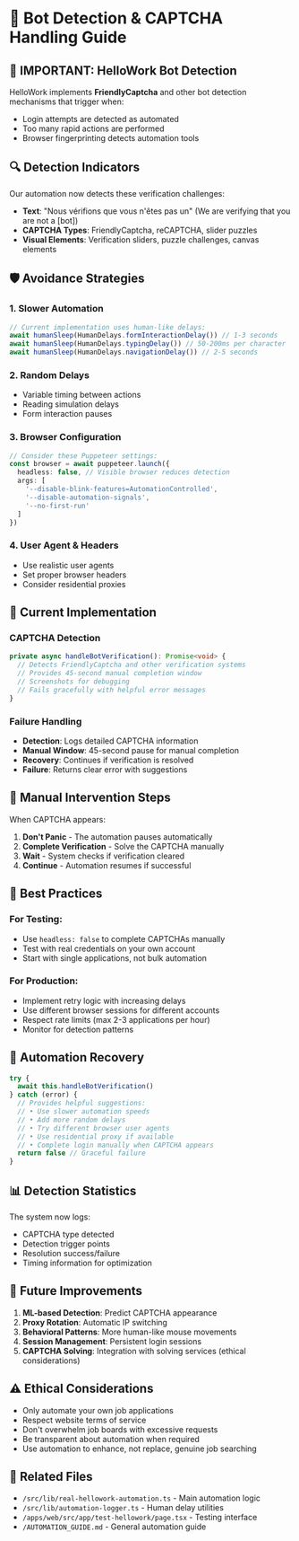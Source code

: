 # 🤖 Bot Detection & CAPTCHA Handling Guide

## 🚨 **IMPORTANT: HelloWork Bot Detection**

HelloWork implements **FriendlyCaptcha** and other bot detection mechanisms that trigger when:
- Login attempts are detected as automated
- Too many rapid actions are performed
- Browser fingerprinting detects automation tools

## 🔍 **Detection Indicators**

Our automation now detects these verification challenges:
- **Text**: "Nous vérifions que vous n'êtes pas un" (We are verifying that you are not a [bot])
- **CAPTCHA Types**: FriendlyCaptcha, reCAPTCHA, slider puzzles
- **Visual Elements**: Verification sliders, puzzle challenges, canvas elements

## 🛡️ **Avoidance Strategies**

### 1. **Slower Automation**
```typescript
// Current implementation uses human-like delays:
await humanSleep(HumanDelays.formInteractionDelay()) // 1-3 seconds
await humanSleep(HumanDelays.typingDelay()) // 50-200ms per character
await humanSleep(HumanDelays.navigationDelay()) // 2-5 seconds
```

### 2. **Random Delays**
- Variable timing between actions
- Reading simulation delays
- Form interaction pauses

### 3. **Browser Configuration**
```typescript
// Consider these Puppeteer settings:
const browser = await puppeteer.launch({
  headless: false, // Visible browser reduces detection
  args: [
    '--disable-blink-features=AutomationControlled',
    '--disable-automation-signals',
    '--no-first-run'
  ]
})
```

### 4. **User Agent & Headers**
- Use realistic user agents
- Set proper browser headers
- Consider residential proxies

## 🔧 **Current Implementation**

### **CAPTCHA Detection**
```typescript
private async handleBotVerification(): Promise<void> {
  // Detects FriendlyCaptcha and other verification systems
  // Provides 45-second manual completion window
  // Screenshots for debugging
  // Fails gracefully with helpful error messages
}
```

### **Failure Handling**
- **Detection**: Logs detailed CAPTCHA information
- **Manual Window**: 45-second pause for manual completion
- **Recovery**: Continues if verification is resolved
- **Failure**: Returns clear error with suggestions

## 📝 **Manual Intervention Steps**

When CAPTCHA appears:
1. **Don't Panic** - The automation pauses automatically
2. **Complete Verification** - Solve the CAPTCHA manually
3. **Wait** - System checks if verification cleared
4. **Continue** - Automation resumes if successful

## 🎯 **Best Practices**

### **For Testing:**
- Use `headless: false` to complete CAPTCHAs manually
- Test with real credentials on your own account
- Start with single applications, not bulk automation

### **For Production:**
- Implement retry logic with increasing delays
- Use different browser sessions for different accounts
- Respect rate limits (max 2-3 applications per hour)
- Monitor for detection patterns

## 🔄 **Automation Recovery**

```typescript
try {
  await this.handleBotVerification()
} catch (error) {
  // Provides helpful suggestions:
  // • Use slower automation speeds
  // • Add more random delays  
  // • Try different browser user agents
  // • Use residential proxy if available
  // • Complete login manually when CAPTCHA appears
  return false // Graceful failure
}
```

## 📊 **Detection Statistics**

The system now logs:
- CAPTCHA type detected
- Detection trigger points  
- Resolution success/failure
- Timing information for optimization

## 🚀 **Future Improvements**

1. **ML-based Detection**: Predict CAPTCHA appearance
2. **Proxy Rotation**: Automatic IP switching
3. **Behavioral Patterns**: More human-like mouse movements
4. **Session Management**: Persistent login sessions
5. **CAPTCHA Solving**: Integration with solving services (ethical considerations)

## ⚠️ **Ethical Considerations**

- Only automate your own job applications
- Respect website terms of service
- Don't overwhelm job boards with excessive requests
- Be transparent about automation when required
- Use automation to enhance, not replace, genuine job searching

## 🔗 **Related Files**

- `/src/lib/real-hellowork-automation.ts` - Main automation logic
- `/src/lib/automation-logger.ts` - Human delay utilities
- `/apps/web/src/app/test-hellowork/page.tsx` - Testing interface
- `/AUTOMATION_GUIDE.md` - General automation guide